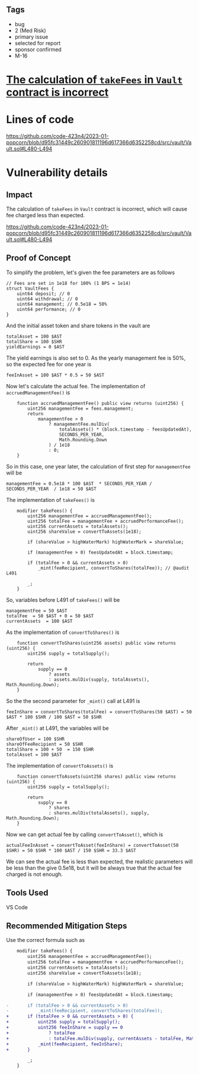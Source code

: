 ## Tags

- bug
- 2 (Med Risk)
- primary issue
- selected for report
- sponsor confirmed
- M-16

# [The calculation of ````takeFees```` in ````Vault```` contract is incorrect](https://github.com/code-423n4/2023-01-popcorn-findings/issues/491) 

# Lines of code

https://github.com/code-423n4/2023-01-popcorn/blob/d95fc31449c260901811196d617366d6352258cd/src/vault/Vault.sol#L480-L494


# Vulnerability details

## Impact
The calculation of ````takeFees```` in ````Vault```` contract is incorrect, which will cause fee charged less than expected.

https://github.com/code-423n4/2023-01-popcorn/blob/d95fc31449c260901811196d617366d6352258cd/src/vault/Vault.sol#L480-L494

## Proof of Concept
To simplify the problem, let's given the fee parameters are as follows
```solidity
// Fees are set in 1e18 for 100% (1 BPS = 1e14)
struct VaultFees {
    uint64 deposit; // 0
    uint64 withdrawal; // 0
    uint64 management; // 0.5e18 = 50%
    uint64 performance; // 0
}
```
And the initial asset token and share tokens in the vault are
```solidity
totalAsset = 100 $AST
totalShare = 100 $SHR
yieldEarnings = 0 $AST
```
The yield earnings is also set to 0.
As the yearly management fee is 50%, so the expected fee for one year is
```solidity
feeInAsset = 100 $AST * 0.5 = 50 $AST
```

Now let's calculate the actual fee.
The implementation of ````accruedManagementFee()```` is
```solidity
    function accruedManagementFee() public view returns (uint256) {
        uint256 managementFee = fees.management;
        return
            managementFee > 0
                ? managementFee.mulDiv(
                    totalAssets() * (block.timestamp - feesUpdatedAt),
                    SECONDS_PER_YEAR,
                    Math.Rounding.Down
                ) / 1e18
                : 0;
    }
```
So in this case, one year later, the calculation of first step for ````managementFee ```` will be
```solidity
managementFee = 0.5e18 * 100 $AST  * SECONDS_PER_YEAR / SECONDS_PER_YEAR  / 1e18 = 50 $AST
```
The implementation of ````takeFees()```` is
```solidity
    modifier takeFees() {
        uint256 managementFee = accruedManagementFee();
        uint256 totalFee = managementFee + accruedPerformanceFee();
        uint256 currentAssets = totalAssets();
        uint256 shareValue = convertToAssets(1e18);

        if (shareValue > highWaterMark) highWaterMark = shareValue;

        if (managementFee > 0) feesUpdatedAt = block.timestamp;

        if (totalFee > 0 && currentAssets > 0)
            _mint(feeRecipient, convertToShares(totalFee)); // @audit L491

        _;
    }
```
So, variables before L491 of ````takeFees()```` will be
```solidity
managementFee = 50 $AST
totalFee  = 50 $AST + 0 = 50 $AST
currentAssets  = 100 $AST
```
As the implementation of ````convertToShares()```` is
```solidity
    function convertToShares(uint256 assets) public view returns (uint256) {
        uint256 supply = totalSupply();

        return
            supply == 0
                ? assets
                : assets.mulDiv(supply, totalAssets(), Math.Rounding.Down);
    }
```
So the the second parameter for ````_mint()```` call at L491 is
```solidity
feeInShare = convertToShares(totalFee) = convertToShares(50 $AST) = 50 $AST * 100 $SHR / 100 $AST = 50 $SHR
```
After ````_mint()```` at L491, the variables will be
```solidity
shareOfUser = 100 $SHR
shareOfFeeRecipient = 50 $SHR
totalShare = 100 + 50  = 150 $SHR
totalAsset = 100 $AST
```

The implementation of ````convertToAssets()```` is
```solidity
    function convertToAssets(uint256 shares) public view returns (uint256) {
        uint256 supply = totalSupply(); 

        return
            supply == 0
                ? shares
                : shares.mulDiv(totalAssets(), supply, Math.Rounding.Down);
    }
```
Now we can get actual fee by calling ````convertToAsset()````, which is
```solidity
actualFeeInAsset = convertToAsset(feeInShare) = convertToAsset(50 $SHR) = 50 $SHR * 100 $AST / 150 $SHR = 33.3 $AST
```

We can see the actual fee is less than expected, the realistic parameters will be less than the give 0.5e18, but it will be always true that the actual fee charged is not enough.

## Tools Used
VS Code

## Recommended Mitigation Steps
Use the correct formula such as
```diff
    modifier takeFees() {
        uint256 managementFee = accruedManagementFee();
        uint256 totalFee = managementFee + accruedPerformanceFee();
        uint256 currentAssets = totalAssets();
        uint256 shareValue = convertToAssets(1e18);

        if (shareValue > highWaterMark) highWaterMark = shareValue;

        if (managementFee > 0) feesUpdatedAt = block.timestamp;

-       if (totalFee > 0 && currentAssets > 0)
-           _mint(feeRecipient, convertToShares(totalFee));
+       if (totalFee > 0 && currentAssets > 0) {
+           uint256 supply = totalSupply();
+           uint256 feeInShare = supply == 0
+               ? totalFee
+               : totalFee.mulDiv(supply, currentAssets - totalFee, Math.Rounding.Down);
+           _mint(feeRecipient, feeInShare);
+       }

        _;
    }
```